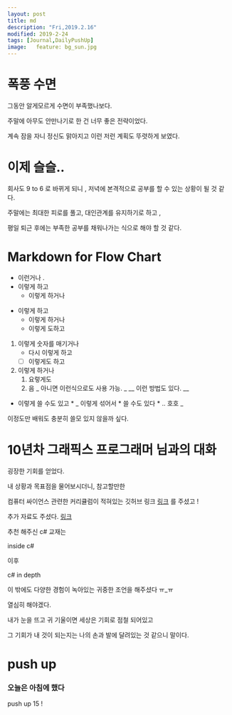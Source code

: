 ```yaml
---
layout: post
title: md
description: "Fri,2019.2.16"
modified: 2019-2-24
tags: [Journal,DailyPushUp]
image:   feature: bg_sun.jpg
---
```


# 폭풍 수면

그동안 알게모르게 수면이 부족했나보다. 

주말에 아무도 안만나기로 한 건 너무 좋은 전략이었다. 

계속 잠을 자니 정신도 맑아지고 이런 저런 계획도 뚜렷하게 보였다. 

# 이제 슬슬.. 

회사도 9  to 6 로 바뀌게 되니 , 저녁에 본격적으로 공부를 할 수 있는 상황이 될 것 같다. 

주말에는 최대한 피로를 풀고, 대인관계를 유지하기로 하고 , 

평일 퇴근 후에는 부족한 공부를 채워나가는 식으로 해야 할 것 같다. 

# Markdown for Flow Chart

* 이런거나 . 
* 이렇게 하고
    * 이렇게 하거나
- 이렇게 하고 
    - 이렇게 하거나
    * 이렇게 도하고 
1. 이렇게 숫자를 매기거나
    * 다시 이렇게 하고
    - [ ] 이렇게도 하고 
2. 이렇게 하거나
    1. 요렇게도 
    2. 음 
_ 아니면 이런식으로도 사용 가능. _ 
__ 이런 방법도 있다. __
* 이렇게 쓸 수도 있고 *
_ 이렇게 섞어서 * 쓸 수도 있다 * .. 호호 _ 

이정도만 배워도 충분히 쓸모 있지 않을까 싶다. 

# 10년차 그래픽스 프로그래머 님과의 대화 

굉장한 기회를 얻었다. 

내 상황과 목표점을 물어보시더니, 참고할만한 

컴퓨터 싸이언스 관련한 커리큘럼이 적혀있는 깃허브 링크 [링크](https://github.com/jwasham/coding-interview-university) 를 주셨고 !

추가 자료도 주셨다. [링크](https://www.vobour.com/%EB%82%B4%EA%B0%80-%EA%B5%AC%EA%B8%80-%EC%9D%B8%ED%84%B0%EB%B7%B0%EB%A5%BC-%ED%92%80-%ED%83%80%EC%9E%84%EC%9C%BC%EB%A1%9C-8-%EA%B0%9C%EC%9B%94-%EB%8F%99%EC%95%88-%EA%B3%B5%EB%B6%80%ED%95%9C-%EC%9D%B4%EC%9C%A0-why-i-s)

추천 해주신 c# 교재는 

inside c# 

이후 

c# in depth 

이 밖에도 다양한 경험이 녹아있는 귀중한 조언을 해주셨다 ㅠ_ㅠ 

열심히 해야겠다. 

내가 눈을 뜨고 귀 기울이면 세상은 기회로 점철 되어있고 

그 기회가 내 것이 되는지는 나의 손과 발에 달려있는 것 같으니 말이다. 


# push up 
### 오늘은 아침에 했다
push up 15 ! 
